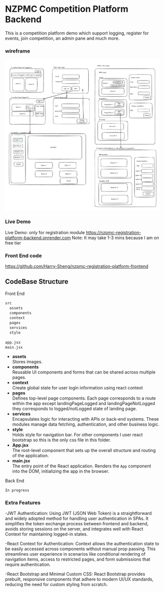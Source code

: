 # NZPMC Competition Platform Backend

This is a competition platform demo which support logging, register for events, join competition, an admin pane and much more.

### wireframe

![wireframe](./src/assets/wireframe.png)

### Live Demo

Live Demo: only for registration module
https://nzpmc-registration-platform-backend.onrender.com
Note: It may take 1-3 mins because I am on free tier

### Front End code

https://github.com/Harry-Sheng/nzpmc-registration-platform-frontend

## CodeBase Structure

Front End

```
src
  assets
  components
  context
  pages
  services
  style

app.jsx
main.jsx
```

- **assets**  
   Stores images.
- **components**  
   Reusable UI components and forms that can be shared across multiple pages.
- **context**  
   Create global state for user login information using react context
- **pages**  
   Defines top-level page components. Each page corresponds to a route within the app except landingPageLogged and landingPageNotLogged they corresponds to logged/notLogged state of landing page.
- **services**  
   Encapsulates logic for interacting with APIs or back-end systems. These modules manage data fetching, authentication, and other business logic.
- **style**  
   Holds style for navigation bar. For other components I user react bootstrap so this is the only css file in this folder.
- **App.jsx**  
   The root-level component that sets up the overall structure and routing of the application.
- **main.jsx**  
   The entry point of the React application. Renders the `App` component into the DOM, initializing the app in the browser.

Back End

```
In progress
```

### Extra Features

-JWT Authentication:
Using JWT (JSON Web Token) is a straightforward and widely adopted method for handling user authentication in SPAs. It simplifies the token exchange process between frontend and backend, avoids storing sessions on the server, and integrates well with React Context for maintaining logged-in states.

-React Context for Authentication:
Context allows the authentication state to be easily accessed across components without manual prop passing. This streamlines user experience in scenarios like conditional rendering of navigation items, access to restricted pages, and form submissions that require authentication.

-React Bootstrap and Minimal Custom CSS:
React Bootstrap provides prebuilt, responsive components that adhere to modern UI/UX standards, reducing the need for custom styling from scratch.
